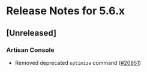 # Release Notes for 5.6.x

## [Unreleased]

### Artisan Console
- Removed deprecated `optimize` command ([#20851](https://github.com/laravel/framework/pull/20851))
